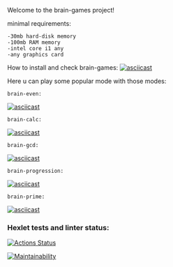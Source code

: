 Welcome to the brain-games project!

minimal requirements:
    
    -30mb hard-disk memory
    -100mb RAM memory
    -intel core i1 any
    -any graphics card


How to install and check brain-games:
[![asciicast](https://asciinema.org/a/633192.svg)](https://asciinema.org/a/633192)

Here u can play some popular mode with those modes:

    brain-even:
[![asciicast](https://asciinema.org/a/633197.svg)](https://asciinema.org/a/633197)

    brain-calc:
[![asciicast](https://asciinema.org/a/633199.svg)](https://asciinema.org/a/633199)

    brain-gcd:
[![asciicast](https://asciinema.org/a/633201.svg)](https://asciinema.org/a/633201)

    brain-progression:
[![asciicast](https://asciinema.org/a/633202.svg)](https://asciinema.org/a/633202)

    brain-prime:
[![asciicast](https://asciinema.org/a/633467.svg)](https://asciinema.org/a/633467)


### Hexlet tests and linter status:
[![Actions Status](https://github.com/WhereIU/frontend-project-44/actions/workflows/hexlet-check.yml/badge.svg)](https://github.com/WhereIU/frontend-project-44/actions)

[![Maintainability](https://api.codeclimate.com/v1/badges/3fd270e07a5172b272b1/maintainability)](https://codeclimate.com/github/WhereIU/frontend-project-44/maintainability)
